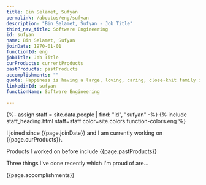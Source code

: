 ```yaml
---
title: Bin Selamet, Sufyan
permalink: /aboutus/eng/sufyan
description: "Bin Selamet, Sufyan - Job Title"
third_nav_title: Software Engineering
id: sufyan
name: Bin Selamet, Sufyan
joinDate: 1970-01-01
functionId: eng
jobTitle: Job Title
curProducts: currentProducts
pastProducts: pastProducts
accomplishments: ""
quote: Happiness is having a large, loving, caring, close-knit family in another city.
linkedinId: sufyan
functionName: Software Engineering

---
```


{%- assign staff = site.data.people | find: "id", "sufyan" -%}
{% include staff_heading.html staff=staff color=site.colors.function-colors.eng %}

<p>I joined since {{page.joinDate}} and I am currently working on {{page.curProducts}}.</p>

<p>Products I worked on before include {{page.pastProducts}}</p>

<p>Three things I've done recently which I'm proud of are...</p>
{{page.accomplishments}}

